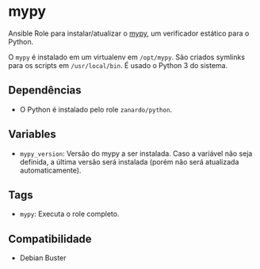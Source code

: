 # mypy

Ansible Role para instalar/atualizar o [mypy](http://mypy-lang.org/), um verificador
estático para o Python.

O `mypy` é instalado em um virtualenv em `/opt/mypy`. São criados symlinks para os
scripts em `/usr/local/bin`. É usado o Python 3 do sistema.

## Dependências

- O Python é instalado pelo role `zanardo/python`.

## Variables

* `mypy_version`: Versão do mypy a ser instalada. Caso a variável não seja definida, a
  última versão será instalada (porém não será atualizada automaticamente).

## Tags

- `mypy`: Executa o role completo.

## Compatibilidade

- Debian Buster
